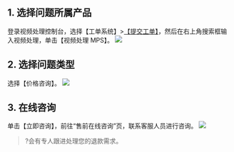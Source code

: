 

## 1. 选择问题所属产品

登录视频处理控制台，选择【工单系统】>[【提交工单】](https://console.cloud.tencent.com/workorder/category?step=0&source=0)，然后在右上角搜索框输入视频处理，单击【视频处理 MPS】。
![](https://main.qcloudimg.com/raw/850032f03feb17f9bde8a00e4c62e807.png)

## 2. 选择问题类型

选择【价格咨询】。
![](https://main.qcloudimg.com/raw/c71e9c5f4fc09ee4f293e8d11dcaac1b.png)

## 3. 在线咨询
单击【立即咨询】，前往“售前在线咨询”页，联系客服人员进行咨询。
![](https://main.qcloudimg.com/raw/f560e8676a749cba0d88a627c0f90218.png)

>?会有专人跟进处理您的退款需求。
